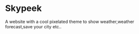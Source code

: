 # Skypeek
A website with a cool pixelated theme to show weather,weather forecast,save your city etc..
